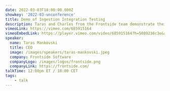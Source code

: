 ```yaml
---
date: 2022-03-03T18:00:00.000Z
showkey: '2022-03-unconference'
title: Demo of Ingestion Integration Testing
description: Taras and Charles from the Frontside team demonstrate their solution for testing ingestors in Backstage.
vimeoLink: https://vimeo.com/685915164
vimeoEmbedLink: https://player.vimeo.com/video/685915164?h=5089238c3e&amp;badge=0&amp;autoplay=1&amp;autopause=0&amp;player_id=0&amp;app_id=58479
speaker:
  name: Taras Mankovski
  title: CEO
  image: /images/speakers/taras-mankovski.jpeg
  company: Frontside Software
  companyLogo: /images/logos/frontside.png
  companyLink: https://frontside.com/
talkTime: 12:00pm ET / 18:00 CET 
tags:
    - talk
---
```

